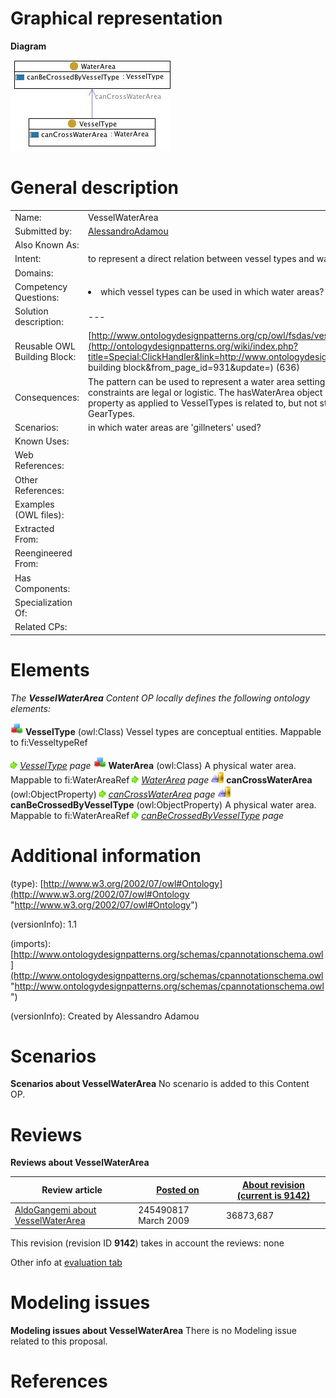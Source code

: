 #  Graphical representation


__Diagram__




[![Image:Vesselwaterarea.jpg](./Vesselwaterarea.jpg)](../Image/Vesselwaterarea.jpg.md "Image:Vesselwaterarea.jpg")




#  General description




|  |  |
| --- | --- |
|  Name: |  VesselWaterArea |
|  Submitted by: | [AlessandroAdamou](../User/AlessandroAdamou.md "User:AlessandroAdamou") |
|  Also Known As: |  |
|  Intent: |  to represent a direct relation between vessel types and water areas regardless of what type of fishing gear is fitted |
|  Domains: |  |
|  Competency Questions: | <li> which vessel types can be used in which water areas?</li> |
|  Solution description: |  --- |
|  Reusable OWL Building Block: | [http://www.ontologydesignpatterns.org/cp/owl/fsdas/vesselwaterarea.owl](http://ontologydesignpatterns.org/wiki/index.php?title=Special:ClickHandler&link=http://www.ontologydesignpatterns.org/cp/owl/fsdas/vesselwaterarea.owl&message=OWL building block&from_page_id=931&update=) (636) |
|  Consequences: |  The pattern can be used to represent a water area setting and the vessels that can be used there, no matter whether these constraints are legal or logistic. The hasWaterArea object property is used as in the gearwaterarea pattern. Usage of this property as applied to VesselTypes is related to, but not strictly dependent on the hasWaterArea property as applied to GearTypes. |
|  Scenarios: |  in which water areas are 'gillneters' used? |
|  Known Uses: |  |
|  Web References: |  |
|  Other References: |  |
|  Examples (OWL files): |  |
|  Extracted From: |  |
|  Reengineered From: |  |
|  Has Components: |  |
|  Specialization Of: |  |
|  Related CPs: |  |


  




#  Elements


_The __VesselWaterArea__ Content OP locally defines the following ontology elements:_



[![Class](./20px-Class.gif)](../Image/Class.gif.md "Class") __VesselType__ (owl:Class) Vessel types are conceptual entities. 
Mappable to fi:VesseltypeRef 



 [![](./11px-ArrowRight.gif)](../Image/ArrowRight.gif.md "ArrowRight.gif") _[VesselType](./GearVessel/usedByVesselType.md "Submissions:VesselWaterArea/VesselType") page_
[![Class](./20px-Class.gif)](../Image/Class.gif.md "Class") __WaterArea__ (owl:Class) A physical water area. Mappable to fi:WaterAreaRef 
 [![](./11px-ArrowRight.gif)](../Image/ArrowRight.gif.md "ArrowRight.gif") _[WaterArea](../GearWaterArea/GearWaterArea.md "Submissions:VesselWaterArea/WaterArea") page_
[![ObjectProperty](./20px-ObjectProperty.gif)](../Image/ObjectProperty.gif.md "ObjectProperty") __canCrossWaterArea__ (owl:ObjectProperty) 
 [![](./11px-ArrowRight.gif)](../Image/ArrowRight.gif.md "ArrowRight.gif") _[canCrossWaterArea](./VesselWaterArea/canCrossWaterArea.md "Submissions:VesselWaterArea/canCrossWaterArea") page_
[![ObjectProperty](./20px-ObjectProperty.gif)](../Image/ObjectProperty.gif.md "ObjectProperty") __canBeCrossedByVesselType__ (owl:ObjectProperty) A physical water area. Mappable to fi:WaterAreaRef 
 [![](./11px-ArrowRight.gif)](../Image/ArrowRight.gif.md "ArrowRight.gif") _[canBeCrossedByVesselType](./VesselWaterArea/canBeCrossedByVesselType.md "Submissions:VesselWaterArea/canBeCrossedByVesselType") page_
#  Additional information


(type): [http://www.w3.org/2002/07/owl#Ontology](http://www.w3.org/2002/07/owl#Ontology "http://www.w3.org/2002/07/owl#Ontology")


(versionInfo): 1.1


(imports): [http://www.ontologydesignpatterns.org/schemas/cpannotationschema.owl](http://www.ontologydesignpatterns.org/schemas/cpannotationschema.owl "http://www.ontologydesignpatterns.org/schemas/cpannotationschema.owl")


(versionInfo): Created by Alessandro Adamou



#  Scenarios



__Scenarios about VesselWaterArea__
No scenario is added to this Content OP.




#  Reviews



__Reviews about VesselWaterArea__


| Review article | [Posted on](../Property/CreationDate.md "Property:CreationDate") | [About revision (current is 9142)](../Property/ReviewAboutVersion.md "Property:ReviewAboutVersion") |
| --- | --- | --- |
| [AldoGangemi about VesselWaterArea](../Reviews/AldoGangemi_about_VesselWaterArea.md "Reviews:AldoGangemi about VesselWaterArea") | 245490817 March 2009 | 36873,687 |


This revision (revision ID __9142__) takes in account the reviews: none


Other info at [evaluation tab](http://ontologydesignpatterns.org/wiki/index.php?title=Submissions:VesselWaterArea&action=evaluation "http://ontologydesignpatterns.org/wiki/index.php?title=Submissions:VesselWaterArea&action=evaluation")




  




#  Modeling issues



__Modeling issues about VesselWaterArea__
There is no Modeling issue related to this proposal.




  




#  References